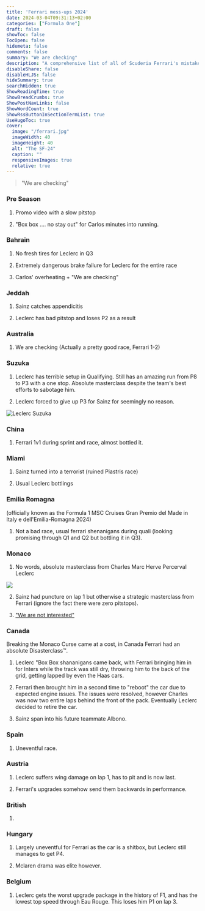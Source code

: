 ```yaml
---
title: 'Ferrari mess-ups 2024'
date: 2024-03-04T09:31:13+02:00
categories: ["Formula One"]
draft: false
showToc: false
TocOpen: false
hidemeta: false
comments: false
summary: "We are checking"
description: "A comprehensive list of all of Scuderia Ferrari's mistakes for 2024"
disableShare: false
disableHLJS: false
hideSummary: true
searchHidden: true
ShowReadingTime: true
ShowBreadCrumbs: true
ShowPostNavLinks: false
ShowWordCount: true
ShowRssButtonInSectionTermList: true
UseHugoToc: true
cover:
  image: "/ferrari.jpg"
  imageWidth: 40
  imageHeight: 40
  alt: "The SF-24"
  caption: ""
  responsiveImages: true
  relative: true 
---
```


> "We are checking"


### Pre Season

1. Promo video with a slow pitstop

2. "Box box .... no stay out" for Carlos minutes into running.


### Bahrain 

1. No fresh tires for Leclerc in Q3

2. Extremely dangerous brake failure for Leclerc for the entire race 

3. Carlos' overheating +  "We are checking" 


### Jeddah

1. Sainz catches appendicitis 

2. Leclerc has bad pitstop and loses P2 as a result

### Australia 

1. We are checking (Actually a pretty good race, Ferrari 1-2)

### Suzuka 

1. Leclerc has terrible setup in Qualifying. Still has an amazing run from P8 to P3 with a one stop. Absolute masterclass despite the team's best efforts to sabotage him.

2. Leclerc forced to give up P3 for Sainz for seemingly no reason.

![Leclerc Suzuka](/leclerc/suzuka.jpg)

### China

1. Ferrari 1v1 during sprint and race, almost bottled it.

### Miami

1. Sainz turned into a terrorist (ruined Piastris race)

2. Usual Leclerc bottlings

### Emilia Romagna 

(officially known as the Formula 1 MSC Cruises Gran Premio del Made in Italy e dell'Emilia-Romagna 2024)

1. Not a bad race, usual ferrari shenanigans during quali (looking promising through Q1 and Q2 but bottling it in Q3).

### Monaco

1. No words, absolute masterclass from Charles Marc Herve Percerval Leclerc 

![](https://media.formula1.com/image/upload/f_auto,c_limit,w_1440,q_auto/t_16by9North/f_auto/q_auto/trackside-images/2024/F1_Grand_Prix_of_Monaco/2154745792)

2. Sainz had puncture on lap 1 but otherwise a strategic masterclass from Ferrari (ignore the fact there were zero pitstops).

3. ["We are not interested"](https://www.youtube.com/watch?v=ZcA60raRB54&ab_channel=Javalinsta)


### Canada

Breaking the Monaco Curse came at a cost, in Canada Ferrari had an absolute Disasterclass™.

1. Leclerc "Box Box shananigans came back, with Ferrari bringing him in for Inters while the track was still dry, throwing him to the back of the grid, getting lapped by even the Haas cars.

2. Ferrari then brought him in a second time to "reboot" the car due to expected engine issues. The issues were resolved, however Charles was now two entire laps behind the front of the pack. Eventually Leclerc decided to retire the car.

3. Sainz span into his future teammate Albono. 

### Spain

1. Uneventful race.

### Austria

1. Leclerc suffers wing damage on lap 1, has to pit and is now last. 

2. Ferrari's upgrades somehow send them backwards in performance.

### British

1. 

### Hungary

1. Largely uneventful for Ferrari as the car is a shitbox, but Leclerc still manages to get P4.

2. Mclaren drama was elite however.

### Belgium

1. Leclerc gets the worst upgrade package in the history of F1, and has the lowest top speed through Eau Rouge. This loses him P1 on lap 3.